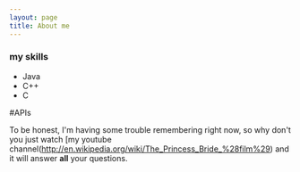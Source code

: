 ```yaml
---
layout: page
title: About me
---
```




### my skills

- Java
- C++
- C

#APIs

To be honest, I'm having some trouble remembering right now, so why don't you just watch [my youtube channel(http://en.wikipedia.org/wiki/The_Princess_Bride_%28film%29) and it will answer **all** your questions.
